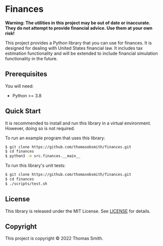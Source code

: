 # Finances
**Warning: The utilities in this project may be out of date or inaccurate.
They do not attempt to provide financial advice. Use them at your own risk!**

This project provides a Python library that you can use for finances. It is
designed for dealing with United States financial law. It includes tax
estimation functionality and will be extended to include financial simulation
functionality in the future.

## Prerequisites
You will need:
- Python >= 3.8

## Quick Start
It is recommended to install and run this library in a virtual environment.
However, doing so is not required.

To run an example program that uses this library:
```sh
$ git clone https://github.com/thomasebsmith/finances.git
$ cd finances
$ python3 -m src.finances.__main__
```

To run this library's unit tests:
```sh
$ git clone https://github.com/thomasebsmith/finances.git
$ cd finances
$ ./scripts/test.sh
```

## License
This library is released under the MIT License. See [LICENSE](./LICENSE) for
details.

## Copyright
This project is copyright © 2022 Thomas Smith.
